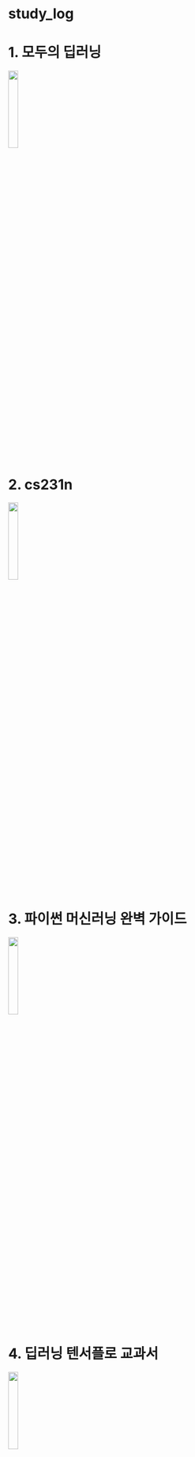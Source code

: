 # study_log


# 1. 모두의 딥러닝

<img width="20%" src="https://user-images.githubusercontent.com/103036825/178142987-94146f90-dc3d-4059-9c9e-11f7d585621f.jpg"/>


# 2. cs231n

<img width="20%" src="https://user-images.githubusercontent.com/103036825/178415582-43fc12d4-e371-404d-8a37-08b1da0eaf25.jpg"/>

# 3. 파이썬 머신러닝 완벽 가이드
<img width="20%" src="https://user-images.githubusercontent.com/103036825/178738928-845a016f-6226-4c8c-8afb-9f13932fd69e.jpg"/>


# 4. 딥러닝 텐서플로 교과서
<img width="20%" src="https://user-images.githubusercontent.com/103036825/178447744-6257dc02-9a3a-4980-bc75-9899d275b554.jpg"/>
